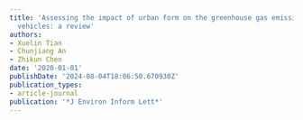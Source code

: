 ```yaml
---
title: 'Assessing the impact of urban form on the greenhouse gas emissions from household
  vehicles: a review'
authors:
- Xuelin Tian
- Chunjiang An
- Zhikun Chen
date: '2020-01-01'
publishDate: '2024-08-04T18:06:50.670930Z'
publication_types:
- article-journal
publication: '*J Environ Inform Lett*'
---
```


